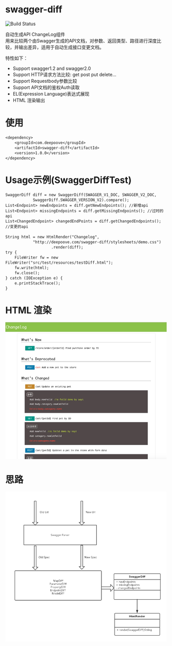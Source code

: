 # swagger-diff
![Build Status](https://travis-ci.org/Sayi/swagger-diff.svg?branch=master)

自动生成API ChangeLog组件  
用来比较两个由Swagger生成的API文档，对参数、返回类型、路径进行深度比较，并输出差异，适用于自动生成接口变更文档。 


特性如下：

* Support swagger1.2 and swagger2.0   
* Support HTTP请求方法比较: get post put delete...
* Support Requestbody参数比较
* Support API文档的鉴权Auth读取
* EL(Expression Language)表达式展现
* HTML 渲染输出
 

# 使用
    <dependency>
        <groupId>com.deepoove</groupId>
        <artifactId>swagger-diff</artifactId>
	    <version>1.0.0</version>
    </dependency>

# Usage示例(SwaggerDiffTest)
    SwaggerDiff diff = new SwaggerDiff(SWAGGER_V1_DOC, SWAGGER_V2_DOC,
				SwaggerDiff.SWAGGER_VERSION_V2).compare();
	List<Endpoint> newEndpoints = diff.getNewEndpoints(); //新增api
	List<Endpoint> missingEndpoints = diff.getMissingEndpoints(); //过时的api
	List<ChangedEndpoint> changedEndPoints = diff.getChangedEndpoints(); //变更的api
	
	String html = new HtmlRender("Changelog",
				"http://deepoove.com/swagger-diff/stylesheets/demo.css")
						.render(diff);
	try {
		FileWriter fw = new FileWriter("src/test/resources/testDiff.html");
		fw.write(html);
		fw.close();
	} catch (IOException e) {
		e.printStackTrace();
	} 

# HTML 渲染
![image](./changelog.png)

# 思路
![image](./swagger-diff.png)



